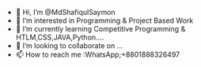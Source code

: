 - 👋 Hi, I’m @MdShafiqulSaymon
- 👀 I’m interested in Programming & Project Based Work
- 🌱 I’m currently learning Competitive Programming & HTLM,CSS,JAVA,Python....
- 💞️ I’m looking to collaborate on ...
- 📫 How to reach me :WhatsApp;+8801888326497

<!---
MdShafiqulSaymon/MdShafiqulSaymon is a ✨ special ✨ repository because its `README.md` (this file) appears on your GitHub profile.
You can click the Preview link to take a look at your changes.
--->
